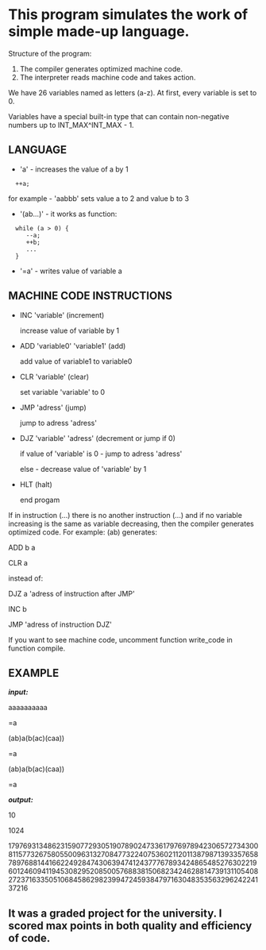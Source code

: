 # This program simulates the work of simple made-up language.

Structure of the program:
1. The compiler generates optimized machine code.
2. The interpreter reads machine code and takes action.

We have 26 variables named as letters (a-z). At first, every variable is set to 0.

Variables have a special built-in type that can contain non-negative numbers up to INT_MAX^INT_MAX - 1.

## LANGUAGE

* 'a' - increases the value of a by 1
```
  ++a;
```

  for example - 'aabbb' sets value a to 2 and value b to 3
* '(ab...)' - it works as function:
```
  while (a > 0) {
     --a;
     ++b; 
     ...
  }
```
* '=a' - writes value of variable a

## MACHINE CODE INSTRUCTIONS

* INC 'variable' (increment)

  increase value of variable by 1
* ADD 'variable0' 'variable1' (add)

  add value of variable1 to variable0
* CLR 'variable' (clear)

  set variable 'variable' to 0
* JMP 'adress' (jump)

  jump to adress 'adress'
* DJZ 'variable' 'adress' (decrement or jump if 0)

  if value of 'variable' is 0 - jump to adress 'adress'

  else - decrease value of 'variable' by 1
* HLT (halt)

  end progam
  
If in instruction (...) there is no another instruction (...) and if no variable increasing is the same as variable decreasing, then the compiler generates optimized code.
For example:
(ab)
generates:

ADD b a

CLR a

instead of:

DJZ a 'adress of instruction after JMP'

INC b

JMP 'adress of instruction DJZ'


If you want to see machine code, uncomment function write_code in function compile.

## EXAMPLE

***input:***

aaaaaaaaaa

=a

(ab)a(b(ac)(caa))

=a

(ab)a(b(ac)(caa))

=a

***output:***

10

1024

179769313486231590772930519078902473361797697894230657273430081157732675805500963132708477322407536021120113879871393357658789768814416622492847430639474124377767893424865485276302219601246094119453082952085005768838150682342462881473913110540827237163350510684586298239947245938479716304835356329624224137216

## It was a graded project for the university. I scored max points in both quality and efficiency of code.
